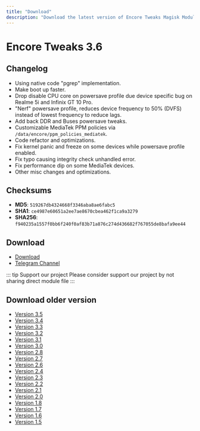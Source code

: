 ```yaml
---
title: "Download"
description: "Download the latest version of Encore Tweaks Magisk Module here"
---
```


# Encore Tweaks 3.6

## Changelog
- Using native code "pgrep" implementation.
- Make boot up faster.
- Drop disable CPU core on powersave profile due device specific bug on Realme 5i and Infinix GT 10 Pro.
- "Nerf" powersave profile, reduces device frequency to 50% (DVFS) instead of lowest frequency to reduce lags.
- Add back DDR and Buses powersave tweaks.
- Customizable MediaTek PPM policies via `/data/encore/ppm_policies_mediatek`.
- Code refactor and optimizations.
- Fix kernel panic and freeze on some devices while powersave profile enabled.
- Fix typo causing integrity check unhandled error.
- Fix performance dip on some MediaTek devices.
- Other misc changes and optimizations.

## Checksums
- **MD5**: `519267db4324668f3346aba8ae6fabc5`
- **SHA1**: `ce4987e60651a2ee7ae8670cbea462f1ca9a3279`
- **SHA256**: `f940235a1557f0bb6f240f0af83b71a876c274d436682f767055de8bafa9ee44`

## Download
- [Download](https://safefileku.com/download/eEegnU6VNfoXcQpl)
- [Telegram Channel](https://rem01schannel.t.me)

::: tip Support our project
Please consider support our project by not sharing direct module file
:::

## Download older version
- [Version 3.5](/download/version/3.5)
- [Version 3.4](/download/version/3.4)
- [Version 3.3](/download/version/3.3)
- [Version 3.2](/download/version/3.2)
- [Version 3.1](/download/version/3.1)
- [Version 3.0](/download/version/3.0)
- [Version 2.8](/download/version/2.8)
- [Version 2.7](/download/version/2.7)
- [Version 2.6](/download/version/2.6)
- [Version 2.4](/download/version/2.4)
- [Version 2.3](/download/version/2.3)
- [Version 2.2](/download/version/2.2)
- [Version 2.1](/download/version/2.1)
- [Version 2.0](/download/version/2.0)
- [Version 1.8](/download/version/1.8)
- [Version 1.7](/download/version/1.7)
- [Version 1.6](/download/version/1.6)
- [Version 1.5](/download/version/1.5)
